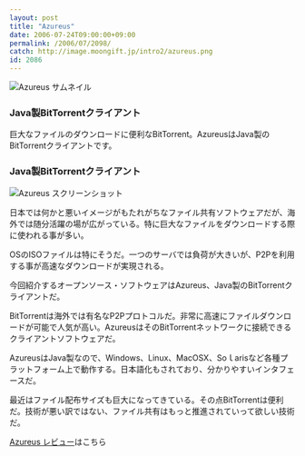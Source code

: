```yaml
---
layout: post
title: "Azureus"
date: 2006-07-24T09:00:00+09:00
permalink: /2006/07/2098/
catch: http://image.moongift.jp/intro2/azureus.png
id: 2086
---
```

 ![Azureus サムネイル](http://image.moongift.jp/intro2/azureus.t.png "Azureus サムネイル")
  

### Java製BitTorrentクライアント
  
巨大なファイルのダウンロードに便利なBitTorrent。AzureusはJava製のBitTorrentクライアントです。  
<!--more-->  

### Java製BitTorrentクライアント
  

![Azureus スクリーンショット](http://image.moongift.jp/intro2/azureus.png "Azureus スクリーンショット")

  

日本では何かと悪いイメージがもたれがちなファイル共有ソフトウェアだが、海外では随分活躍の場が広がっている。特に巨大なファイルをダウンロードする際に使われる事が多い。

  

OSのISOファイルは特にそうだ。一つのサーバでは負荷が大きいが、P2Pを利用する事が高速なダウンロードが実現される。

  

今回紹介するオープンソース・ソフトウェアはAzureus、Java製のBitTorrentクライアントだ。

  

BitTorrentは海外では有名なP2Pプロトコルだ。非常に高速にファイルダウンロードが可能で人気が高い。AzureusはそのBitTorrentネットワークに接続できるクライアントソフトウェアだ。

  

AzureusはJava製なので、Windows、Linux、MacOSX、Soｌarisなど各種プラットフォーム上で動作する。日本語化もされており、分かりやすいインタフェースだ。

  

最近はファイル配布サイズも巨大になってきている。その点BitTorrentは便利だ。技術が悪い訳ではない、ファイル共有はもっと推進されていって欲しい技術だ。

  

[Azureus レビュー](http://oss.moongift.jp/review/i-2100.html)はこちら


